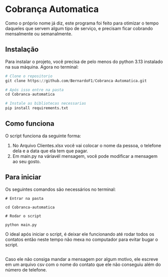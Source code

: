 # Cobrança Automatica

Como o próprio nome já diz, este programa foi feito para otimizar o tempo daqueles que servem algum tipo de serviço, e precisam ficar cobrando mensalmente ou semanalmente.

## Instalação

Para instalar o projeto, você precisa de pelo menos do python 3.13 instalado na sua máquina.
Agora no terminal:
``` python
# Clone o repositorio
git clone https://github.com/BernardoF1/Cobranca-Automatica.git

# Após isso entre na pasta
cd Cobranca-automatica

# Instale as bibliotecas necessarias
pip install requirements.txt
```
## Como funciona

O script funciona da seguinte forma:

1. No Arquivo Clientes.xlsx você vai colocar o nome da pessoa, o telefone dela e a data que ela tem que pagar.
2. Em main.py na váriavél mensagem, você pode modificar a mensagem ao seu gosto.

## Para iniciar

Os seguintes comandos são necessários no terminal:
```
# Entrar na pasta

cd Cobranca-automatica

# Rodar o script

python main.py

```

O ideal após iniciar o script, é deixar ele funcionando até rodar todos os contatos então neste tempo não mexa no computador para evitar bugar o script.

## 

Caso ele não consiga mandar a mensagem por algum motivo, ele escreve em um arquivo csv com o nome do contato que ele não conseguiu além do número de telefone.
